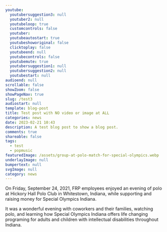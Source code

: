 ```yaml
---
youtube:
  youtubersuggestion3: null
  youtuber2: null
  youtubeloop: true
  customcontrols: false
  youtuber: 
  youtubeautostart: true
  youtubeshoworiginal: false
  clicktoplay: false
  youtubeend: null
  youtubecontrols: false
  youtubemute: true
  youtubersuggestion1: null
  youtubersuggestion2: null
  youtubestart: null
audioend: null
scrollable: false
showZoom: false
showPageNav: true
slug: /test3
audiostart: null
template: blog-post
title: Test post with NO video or image at ALL
categories: news
date: 2023-02-21 10:43
description: A test blog post to show a blog post.
comments: true
shareable: false
tags:
  - test
  - popmusic
featuredImage: /assets/group-at-polo-match-for-special-olympics.webp
underlayImage: null
bumpertext: null
svgImage: null
category: news
---
```


<style>
</style>


<div className="contentbody" style="text-align:left; margin-top:0;">
On Friday, September 24, 2021, FRP employees enjoyed an evening of polo at Hickory Hall Polo Club in Whitestown, Indiana, while supporting and raising money for Special Olympics Indiana.

It was a wonderful evening with coworkers and their families, watching polo, and learning how Special Olympics Indiana offers life changing programing for adults and children with intellectual disabilities throughout Indiana.
</div>



